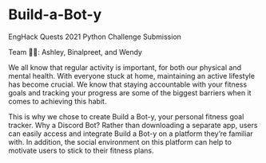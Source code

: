 # Build-a-Bot-y
EngHack Quests 2021 Python Challenge Submission

Team 🤩🤩:
Ashley, Binalpreet, and Wendy

We all know that regular activity is important, for both our physical and mental health. With everyone stuck at home, maintaining an active lifestyle has become crucial. We know that staying accountable with your fitness goals and tracking your progress are some of the biggest barriers when it comes to achieving this habit.

This is why we chose to create Build a Bot-y, your personal fitness goal tracker. Why a Discord Bot? Rather than downloading a separate app, users can easily access and integrate Build a Bot-y on a platform they’re familiar with. In addition, the social environment on this platform can help to motivate users to stick to their fitness plans. 
